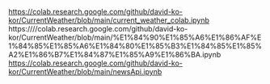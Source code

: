 
https://colab.research.google.com/github/david-ko-kor/CurrentWeather/blob/main/current_weather_colab.ipynb
https:////colab.research.google.com/github/david-ko-kor/CurrentWeather/blob/main/%E1%84%90%E1%85%A6%E1%86%AF%E1%84%85%E1%85%A6%E1%84%80%E1%85%B3%E1%84%85%E1%85%A2%E1%86%B7%E1%84%87%E1%85%A9%E1%86%BA.ipynb
https://colab.research.google.com/github/david-ko-kor/CurrentWeather/blob/main/newsApi.ipynb



